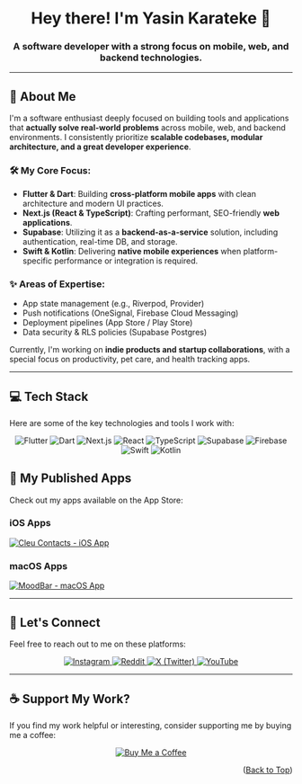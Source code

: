 <div id="top"></div>

<h1 align="center">Hey there! I'm Yasin Karateke 👋</h1>
<h3 align="center">A software developer with a strong focus on mobile, web, and backend technologies.</h3>

---

## 🚀 About Me

I'm a software enthusiast deeply focused on building tools and applications that **actually solve real-world problems** across mobile, web, and backend environments. I consistently prioritize **scalable codebases, modular architecture, and a great developer experience**.

### 🛠️ My Core Focus:

-   **Flutter & Dart**: Building **cross-platform mobile apps** with clean architecture and modern UI practices.
-   **Next.js (React & TypeScript)**: Crafting performant, SEO-friendly **web applications**.
-   **Supabase**: Utilizing it as a **backend-as-a-service** solution, including authentication, real-time DB, and storage.
-   **Swift & Kotlin**: Delivering **native mobile experiences** when platform-specific performance or integration is required.

### ✨ Areas of Expertise:

-   App state management (e.g., Riverpod, Provider)
-   Push notifications (OneSignal, Firebase Cloud Messaging)
-   Deployment pipelines (App Store / Play Store)
-   Data security & RLS policies (Supabase Postgres)

Currently, I'm working on **indie products and startup collaborations**, with a special focus on productivity, pet care, and health tracking apps.

---

## 💻 Tech Stack

Here are some of the key technologies and tools I work with:

<p align="center">
  <img src="https://img.shields.io/badge/Flutter-%2302569B.svg?style=for-the-badge&logo=Flutter&logoColor=white" alt="Flutter" />
  <img src="https://img.shields.io/badge/Dart-%230175C2.svg?style=for-the-badge&logo=dart&logoColor=white" alt="Dart" />
  <img src="https://img.shields.io/badge/Next.js-black?style=for-the-badge&logo=next.js&logoColor=white" alt="Next.js" />
  <img src="https://img.shields.io/badge/React-%2320232a.svg?style=for-the-badge&logo=react&logoColor=%2361DAFB" alt="React" />
  <img src="https://img.shields.io/badge/TypeScript-%23007ACC.svg?style=for-the-badge&logo=typescript&logoColor=white" alt="TypeScript" />
  <img src="https://img.shields.io/badge/Supabase-3ECF8E?style=for-the-badge&logo=supabase&logoColor=white" alt="Supabase" />
  <img src="https://img.shields.io/badge/Firebase-%23039BE5.svg?style=for-the-badge&logo=firebase&logoColor=white" alt="Firebase" />
  <img src="https://img.shields.io/badge/Swift-F54A2A?style=for-the-badge&logo=swift&logoColor=white" alt="Swift" />
  <img src="https://img.shields.io/badge/Kotlin-%237F52FF.svg?style=for-the-badge&logo=kotlin&logoColor=white" alt="Kotlin" />
</p>


## 📱 My Published Apps

Check out my apps available on the App Store:

### iOS Apps
<p align="left">
  <a href="https://apps.apple.com/us/app/cleu-contacts/id6748238021?uo=4" target="_blank">
    <img src="https://img.shields.io/badge/Cleu_Contacts-iOS-007AFF?style=for-the-badge&logo=apple&logoColor=white" alt="Cleu Contacts - iOS App" />
  </a>
</p>

### macOS Apps
<p align="left">
  <a href="https://apps.apple.com/us/app/moodbar/id6746422352" target="_blank">
    <img src="https://img.shields.io/badge/MoodBar-macOS-000000?style=for-the-badge&logo=apple&logoColor=white" alt="MoodBar - macOS App" />
  </a>
</p>

---

## 🤝 Let's Connect

Feel free to reach out to me on these platforms:

<p align="center">
  <a href="https://instagram.com/yasinnk_" target="_blank">
    <img src="https://img.shields.io/badge/Instagram-%23E4405F.svg?logo=Instagram&logoColor=white&style=for-the-badge" alt="Instagram" />
  </a>
  <a href="https://reddit.com/user/ykarateke" target="_blank">
    <img src="https://img.shields.io/badge/Reddit-%23FF4500.svg?logo=Reddit&logoColor=white&style=for-the-badge" alt="Reddit" />
  </a>
  <a href="https://x.com/ykarateke" target="_blank">
    <img src="https://img.shields.io/badge/X-black.svg?logo=X&logoColor=white&style=for-the-badge" alt="X (Twitter)" />
  </a>
  <a href="https://www.youtube.com/@yasinkarateke" target="_blank">
    <img src="https://img.shields.io/badge/YouTube-%23FF0000.svg?logo=YouTube&logoColor=white&style=for-the-badge" alt="YouTube" />
  </a>
</p>

---

## ☕ Support My Work?

If you find my work helpful or interesting, consider supporting me by buying me a coffee:

<p align="center">
  <a href="https://buymeacoffee.com/github.com/ykarateke" target="_blank">
    <img src="https://img.shields.io/badge/Buy%20Me%20a%20Coffee-ffdd00?style=for-the-badge&logo=buy-me-a-coffee&logoColor=black" alt="Buy Me a Coffee" />
  </a>
</p>

<p align="right">(<a href="#top">Back to Top</a>)</p>

